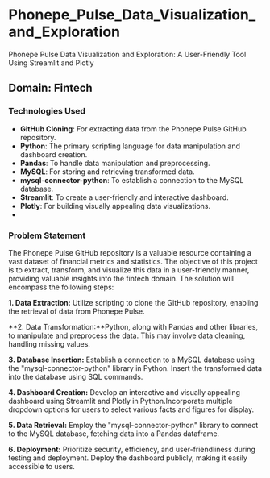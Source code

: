 # Phonepe_Pulse_Data_Visualization_and_Exploration
Phonepe Pulse Data Visualization and Exploration: A User-Friendly Tool Using Streamlit and Plotly

## Domain: Fintech

### Technologies Used
- **GitHub Cloning**: For extracting data from the Phonepe Pulse GitHub repository.
- **Python**: The primary scripting language for data manipulation and dashboard creation.
- **Pandas**: To handle data manipulation and preprocessing.
- **MySQL**: For storing and retrieving transformed data.
- **mysql-connector-python**: To establish a connection to the MySQL database.
- **Streamlit**: To create a user-friendly and interactive dashboard.
- **Plotly**: For building visually appealing data visualizations.
- 
### Problem Statement
The Phonepe Pulse GitHub repository is a valuable resource containing a vast dataset of financial metrics and statistics. The objective of this project is to extract, transform, and visualize this data in a user-friendly manner, providing valuable insights into the fintech domain. The solution will encompass the following steps:

**1. Data Extraction:** Utilize scripting to clone the GitHub repository, enabling the retrieval of data from Phonepe Pulse.

**2. Data Transformation:**Python, along with Pandas and other libraries, to manipulate and preprocess the data. This may involve data cleaning, handling missing values.

**3. Database Insertion:** Establish a connection to a MySQL database using the "mysql-connector-python" library in Python. Insert the transformed data into the database using SQL commands.

**4. Dashboard Creation:** Develop an interactive and visually appealing dashboard using Streamlit and Plotly in Python.Incorporate multiple dropdown options for users to select various facts and figures for display.

**5. Data Retrieval:** Employ the "mysql-connector-python" library to connect to the MySQL database, fetching data into a Pandas dataframe.

**6. Deployment:** Prioritize security, efficiency, and user-friendliness during testing and deployment. Deploy the dashboard publicly, making it easily accessible to users.
